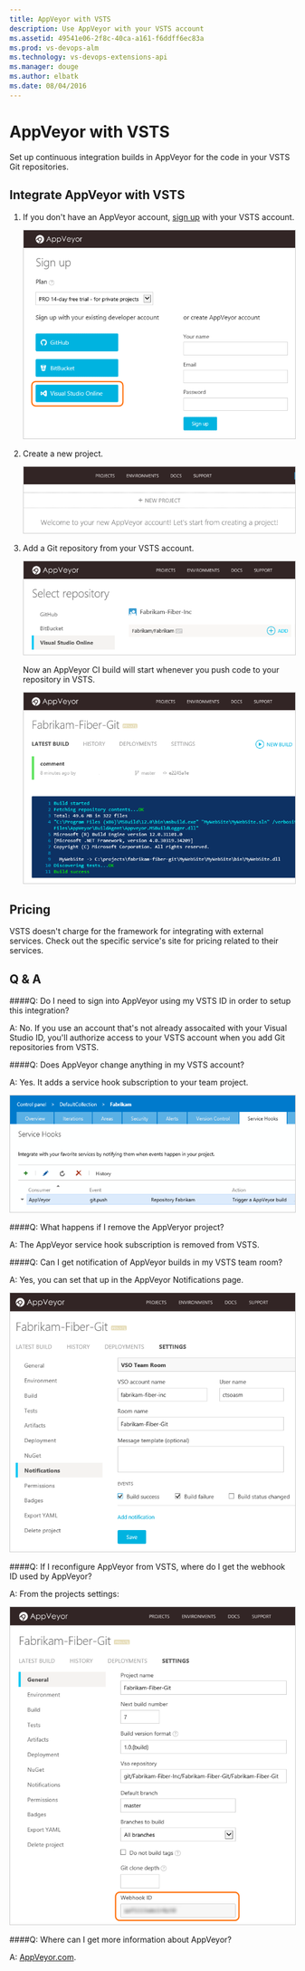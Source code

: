 ```yaml
---
title: AppVeyor with VSTS
description: Use AppVeyor with your VSTS account
ms.assetid: 49541e06-2f8c-40ca-a161-f6ddff6ec83a
ms.prod: vs-devops-alm
ms.technology: vs-devops-extensions-api
ms.manager: douge
ms.author: elbatk
ms.date: 08/04/2016
---
```


# AppVeyor with VSTS

Set up continuous integration builds in AppVeyor for the code in your VSTS Git repositories.

## Integrate AppVeyor with VSTS

1. If you don't have an AppVeyor account, [sign up](http://ci.appveyor.com/signup) with your VSTS account.

   <img alt="VSTS button on the AppVeyor sign up page" src="./_img/appveyor/sign-up.png" style="border: 1px solid #CCCCCC" />

1. Create a new project.

   <img alt="Create new project" src="./_img/appveyor/appveyor-new-project.png" style="border: 1px solid #CCCCCC" />

1. Add a Git repository from your VSTS account.

   <img alt="Add VSTS Git project" src="./_img/appveyor/appveyor-add-repository.png" style="border: 1px solid #CCCCCC" />

   Now an AppVeyor CI build will start whenever you push code to your repository in VSTS.
   
   <img alt="Build results" src="./_img/appveyor/build-output.png" style="border: 1px solid #CCCCCC" />

## Pricing
VSTS doesn't charge for the framework for integrating with external services. Check out the specific service's site
for pricing related to their services. 

## Q & A

<!-- BEGINSECTION class="m-qanda" -->

####Q: Do I need to sign into AppVeyor using my VSTS ID in order to setup this integration?

A: No. If you use an account that's not already assocaited with your Visual Studio ID,
you'll authorize access to your VSTS account when you add Git repositories from VSTS. 

####Q: Does AppVeyor change anything in my VSTS account?

A: Yes. It adds a service hook subscription to your team project.

<img alt="VSTS AppVeyor consumer added" src="./_img/appveyor/appveyor-service-hook.png" style="border: 1px solid #CCCCCC" />

####Q: What happens if I remove the AppVeryor project?

A: The AppVeyor service hook subscription is removed from VSTS.

####Q: Can I get notification of AppVeyor builds in my VSTS team room?

A: Yes, you can set that up in the AppVeyor Notifications page.

<img alt="Configure team room notifications" src="./_img/appveyor/team-room-notification.png" style="border: 1px solid #CCCCCC" />

####Q: If I reconfigure AppVeyor from VSTS, where do I get the webhook ID used by AppVeyor?

A: From the projects settings: 

<img alt="Project settings" src="./_img/appveyor/appveyor-project-settings.png" style="border: 1px solid #CCCCCC" />

####Q: Where can I get more information about AppVeyor?

A: [AppVeyor.com](http://appveyor.com).

<!-- ENDSECTION -->
